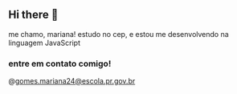 ## Hi there 👋
me chamo, mariana!
estudo no cep, e estou me desenvolvendo na linguagem JavaScript

### entre em contato comigo!
@gomes.mariana24@escola.pr.gov.br

<!--
**marianakluppell/marianakluppell** is a ✨ _special_ ✨ repository because its `README.md` (this file) appears on your GitHub profile.

Here are some ideas to get you started:

- 🔭 I’m currently working on ...
- 🌱 I’m currently learning ...
- 👯 I’m looking to collaborate on ...
- 🤔 I’m looking for help with ...
- 💬 Ask me about ...
- 📫 How to reach me: ...
- 😄 Pronouns: ...
- ⚡ Fun fact: ...
-->

